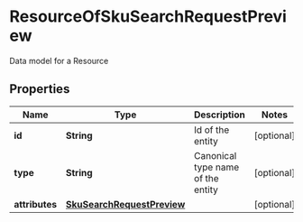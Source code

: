 

# ResourceOfSkuSearchRequestPreview

Data model for a Resource

## Properties

Name | Type | Description | Notes
------------ | ------------- | ------------- | -------------
**id** | **String** | Id of the entity |  [optional]
**type** | **String** | Canonical type name of the entity |  [optional]
**attributes** | [**SkuSearchRequestPreview**](SkuSearchRequestPreview.md) |  |  [optional]



